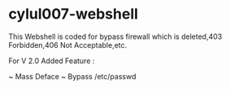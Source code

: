 # cylul007-webshell
This Webshell is coded for bypass firewall which is deleted,403 Forbidden,406 Not Acceptable,etc.

For V 2.0 Added Feature :

~ Mass Deface
~ Bypass /etc/passwd
